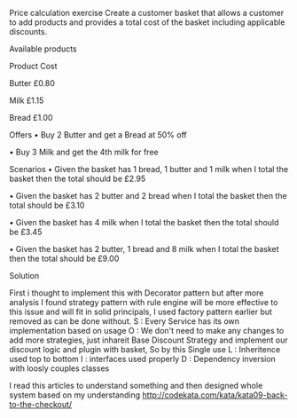 Price calculation exercise
Create a customer basket that allows a customer to add products and provides a total cost of the basket including applicable discounts.

Available products

Product Cost

Butter £0.80

Milk £1.15

Bread £1.00


Offers
• Buy 2 Butter and get a Bread at 50% off

• Buy 3 Milk and get the 4th milk for free

Scenarios
• Given the basket has 1 bread, 1 butter and 1 milk when I total the basket then the total should be £2.95

• Given the basket has 2 butter and 2 bread when I total the basket then the total should be £3.10

• Given the basket has 4 milk when I total the basket then the total should be £3.45

• Given the basket has 2 butter, 1 bread and 8 milk when I total the basket then the total should be £9.00


Solution

First i thought to implement this with Decorator pattern but after more analysis I found strategy pattern with rule engine will be more effective to this issue and will fit in solid principals, I used factory pattern earlier but removed as can be done without.
S : Every Service has its own implementation based on usage
O : We don't need to make any changes to add more strategies, just inhareit Base Discount Strategy and implement our discount logic and plugin with basket, So by this Single use
L : Inheritence used top to bottom
I : interfaces used properly
D : Dependency inversion with loosly couples classes

I read this articles to understand something and then designed whole system based on my understanding
http://codekata.com/kata/kata09-back-to-the-checkout/

